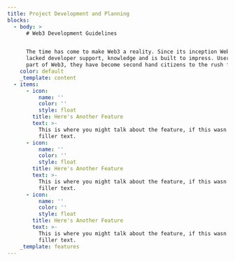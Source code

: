 ```yaml
---
title: Project Development and Planning
blocks:
  - body: >
      # Web3 Development Guidelines


      The time has come to make Web3 a reality. Since its inception Web3 has
      lacked developer support, knowledge and is built to impress. Users are not
      part of Web3, they have become second hand citizens to the rush for money.
    color: default
    _template: content
  - items:
      - icon:
          name: ''
          color: ''
          style: float
        title: Here's Another Feature
        text: >-
          This is where you might talk about the feature, if this wasn't just
          filler text.
      - icon:
          name: ''
          color: ''
          style: float
        title: Here's Another Feature
        text: >-
          This is where you might talk about the feature, if this wasn't just
          filler text.
      - icon:
          name: ''
          color: ''
          style: float
        title: Here's Another Feature
        text: >-
          This is where you might talk about the feature, if this wasn't just
          filler text.
    _template: features
---
```


